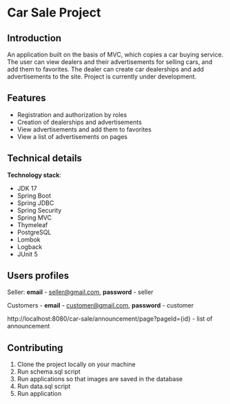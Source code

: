 # Car Sale Project

## Introduction
An application built on the basis of MVC, which copies a car buying service. The user can view dealers and their advertisements for selling cars, and add them to favorites. The dealer can create car dealerships and add advertisements to the site.
Project is currently under development.

## Features

* Registration and authorization by roles
* Creation of dealerships and advertisements
* View advertisements and add them to favorites
* View a list of advertisements on pages

## Technical details

**Technology stack**:

* JDK 17
* Spring Boot
* Spring JDBC
* Spring Security
* Spring MVC
* Thymeleaf
* PostgreSQL
* Lombok
* Logback
* JUnit 5

## Users profiles

Seller: **email** - seller@gmail.com, **password** - seller

Customers - **email** - customer@gmail.com, **password** - customer

http://localhost:8080/car-sale/announcement/page?pageId={id} - list of announcement

## Contributing

1. Clone the project locally on your machine
2. Run schema.sql script
3. Run applications so that images are saved in the database
4. Run data.sql script
5. Run application
